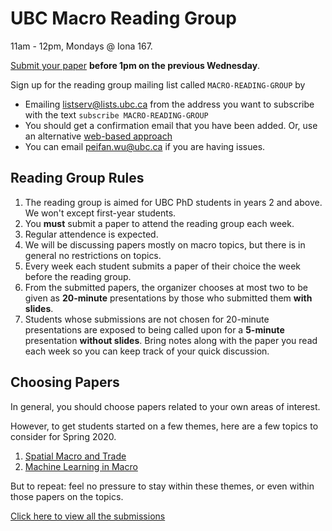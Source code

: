 # UBC Macro Reading Group

11am - 12pm, Mondays @ Iona 167.

[Submit your paper](https://forms.gle/Y6HvEhWpDhhpna4bA) **before 1pm on the previous Wednesday**.

Sign up for the reading group mailing list called `MACRO-READING-GROUP` by
- Emailing listserv@lists.ubc.ca from the address you want to subscribe with the text  `subscribe MACRO-READING-GROUP`
- You should get a confirmation email that you have been added.  Or, use an alternative [web-based approach](https://ubc.service-now.com/kb_view_customer.do?sysparm_article=KB0014681)
- You can email peifan.wu@ubc.ca if you are having issues.

## Reading Group Rules
1. The reading group is aimed for UBC PhD students in years 2 and above.  We won't except first-year students.
1. You **must** submit a paper to attend the reading group each week.
1. Regular attendence is expected. 
1. We will be discussing papers mostly on macro topics, but there is in general no restrictions on topics.
1. Every week each student submits a paper of their choice the week before the reading group.
1. From the submitted papers, the organizer chooses at most two to be given as **20-minute** presentations by those who submitted them **with slides**.
1. Students whose submissions are not chosen for 20-minute presentations are exposed to being called upon for a **5-minute** presentation **without slides**.  Bring notes along with the paper you read each week so you can keep track of your quick discussion.

## Choosing Papers
In general, you should choose papers related to your own  areas of interest.

However, to get students started on a few themes, here are a few topics to consider for Spring 2020.
1. [Spatial Macro and Trade](spatial_list.md)
1. [Machine Learning in Macro](machine_learning_macro.md)

But to repeat: feel no pressure to stay within these themes, or even within those papers on the topics.


[Click here to view all the submissions](https://docs.google.com/spreadsheets/d/1h-rqQbGvUtaX_JRdKjKhG3VokFTNBPkyRNzx2EL0Wg8/edit?usp=sharing)
